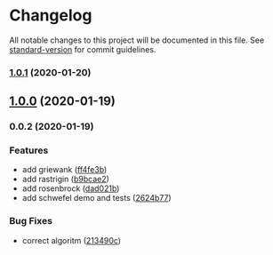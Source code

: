 # Changelog

All notable changes to this project will be documented in this file. See [standard-version](https://github.com/conventional-changelog/standard-version) for commit guidelines.

### [1.0.1](https://github.com/Krivega/swarm-intelligence/compare/v1.0.0...v1.0.1) (2020-01-20)

## [1.0.0](https://github.com/Krivega/swarm-intelligence/compare/v0.0.2...v1.0.0) (2020-01-19)

### 0.0.2 (2020-01-19)

### Features

- add griewank ([ff4fe3b](https://github.com/Krivega/swarm-intelligence/commit/ff4fe3bc6409ee37c901395fae1a22238ce12543))
- add rastrigin ([b9bcae2](https://github.com/Krivega/swarm-intelligence/commit/b9bcae2df1db972e066228d42614490ddc1e34e2))
- add rosenbrock ([dad021b](https://github.com/Krivega/swarm-intelligence/commit/dad021b738a78920dd9a6024a74e262b107ec460))
- add schwefel demo and tests ([2624b77](https://github.com/Krivega/swarm-intelligence/commit/2624b77b14d11ebad48a79702ccbe8ab2909ed64))

### Bug Fixes

- correct algoritm ([213490c](https://github.com/Krivega/swarm-intelligence/commit/213490c4a03c06f17460096df7a4d02aa6694333))
